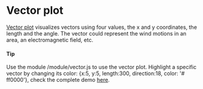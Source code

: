 # Vector plot
[Vector plot](https://api.highcharts.com/highcharts/plotOptions.vector) visualizes vectors using four values, the x and y coordinates, the length and the angle. The vector could represent the wind motions in an area, an electromagnetic field, etc.

####  Tip
Use the module /module/vector.js to use the vector plot.
Highlight a specific vector by changing its color: {x:5, y:5, length:300, direction:18, color: '# ff0000'}, check the complete demo [here](http://jsfiddle.net/highcharts/4427op90/).